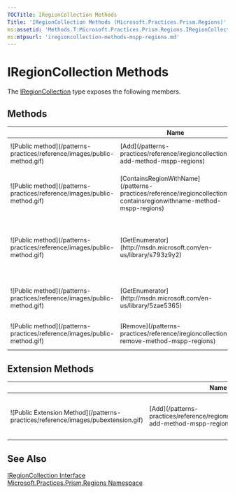 ```yaml
---
TOCTitle: IRegionCollection Methods
Title: 'IRegionCollection Methods (Microsoft.Practices.Prism.Regions)'
ms:assetid: 'Methods.T:Microsoft.Practices.Prism.Regions.IRegionCollection'
ms:mtpsurl: 'iregioncollection-methods-mspp-regions.md'
---
```



# IRegionCollection Methods

The [IRegionCollection](/patterns-practices/reference/iregioncollection-interface-mspp-regions) type exposes the following members.

## Methods


<table>

<thead>
<tr class="header">
<th> </th>
<th>Name</th>
<th>Description</th>
</tr>
</thead>
<tbody>
<tr class="odd">
<td>![Public method](/patterns-practices/reference/images/public-method.gif)</td>
<td>[Add](/patterns-practices/reference/iregioncollection-add-method-mspp-regions)</td>
<td><div class="summary">
Adds a [IRegion](/patterns-practices/reference/iregion-interface-mspp-regions) to the collection.
</div></td>
</tr>
<tr class="even">
<td>![Public method](/patterns-practices/reference/images/public-method.gif)</td>
<td>[ContainsRegionWithName](/patterns-practices/reference/iregioncollection-containsregionwithname-method-mspp-regions)</td>
<td><div class="summary">
Checks if the collection contains a [IRegion](/patterns-practices/reference/iregion-interface-mspp-regions) with the name received as parameter.
</div></td>
</tr>
<tr class="odd">
<td>![Public method](/patterns-practices/reference/images/public-method.gif)</td>
<td>[GetEnumerator](http://msdn.microsoft.com/en-us/library/s793z9y2)</td>
<td><div class="summary">
Returns an enumerator that iterates through the collection.
</div>
(Inherited from [IEnumerable](http://msdn.microsoft.com/en-us/library/9eekhta0)(Of [IRegion](/patterns-practices/reference/iregion-interface-mspp-regions)).)</td>
</tr>
<tr class="even">
<td>![Public method](/patterns-practices/reference/images/public-method.gif)</td>
<td>[GetEnumerator](http://msdn.microsoft.com/en-us/library/5zae5365)</td>
<td><div class="summary">
Returns an enumerator that iterates through a collection.
</div>
(Inherited from [IEnumerable](http://msdn.microsoft.com/en-us/library/h1x9x1b1).)</td>
</tr>
<tr class="odd">
<td>![Public method](/patterns-practices/reference/images/public-method.gif)</td>
<td>[Remove](/patterns-practices/reference/iregioncollection-remove-method-mspp-regions)</td>
<td><div class="summary">
Removes a [IRegion](/patterns-practices/reference/iregion-interface-mspp-regions) from the collection.
</div></td>
</tr>
</tbody>
</table>

## Extension Methods


<table>

<thead>
<tr class="header">
<th> </th>
<th>Name</th>
<th>Description</th>
</tr>
</thead>
<tbody>
<tr class="odd">
<td>![Public Extension Method](/patterns-practices/reference/images/pubextension.gif)</td>
<td>[Add](/patterns-practices/reference/regionmanagerextensions-add-method-mspp-regions)</td>
<td><div class="summary">
Adds a region to the regionmanager with the name received as argument.
</div>
(Defined by [RegionManagerExtensions](/patterns-practices/reference/regionmanagerextensions-class-mspp-regions).)</td>
</tr>
</tbody>
</table>

## See Also

[IRegionCollection Interface](/patterns-practices/reference/iregioncollection-interface-mspp-regions)  
[Microsoft.Practices.Prism.Regions Namespace](/patterns-practices/reference/mspp-regions-namespace)  